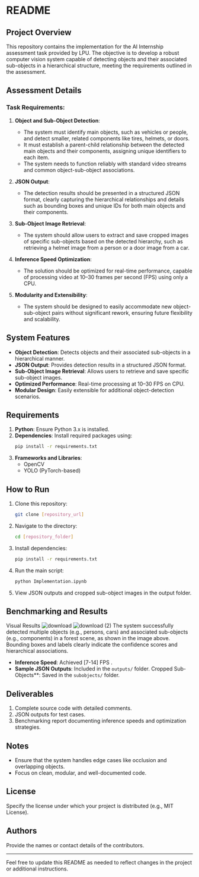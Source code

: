 
# README

## Project Overview

This repository contains the implementation for the AI Internship assessment task provided by LPU. The objective is to develop a robust computer vision system capable of detecting objects and their associated sub-objects in a hierarchical structure, meeting the requirements outlined in the assessment.

## Assessment Details

### Task Requirements:

1. **Object and Sub-Object Detection**:

   - The system must identify main objects, such as vehicles or people, and detect smaller, related components like tires, helmets, or doors.
   - It must establish a parent-child relationship between the detected main objects and their components, assigning unique identifiers to each item.
   - The system needs to function reliably with standard video streams and common object-sub-object associations.

2. **JSON Output**:

   - The detection results should be presented in a structured JSON format, clearly capturing the hierarchical relationships and details such as bounding boxes and unique IDs for both main objects and their components.

3. **Sub-Object Image Retrieval**:

   - The system should allow users to extract and save cropped images of specific sub-objects based on the detected hierarchy, such as retrieving a helmet image from a person or a door image from a car.

4. **Inference Speed Optimization**:

   - The solution should be optimized for real-time performance, capable of processing video at 10–30 frames per second (FPS) using only a CPU.

5. **Modularity and Extensibility**:

   - The system should be designed to easily accommodate new object-sub-object pairs without significant rework, ensuring future flexibility and scalability.

## System Features

- **Object Detection**: Detects objects and their associated sub-objects in a hierarchical manner.
- **JSON Output**: Provides detection results in a structured JSON format.
- **Sub-Object Image Retrieval**: Allows users to retrieve and save specific sub-object images.
- **Optimized Performance**: Real-time processing at 10–30 FPS on CPU.
- **Modular Design**: Easily extensible for additional object-detection scenarios.

## Requirements

1. **Python**: Ensure Python 3.x is installed.
2. **Dependencies**: Install required packages using:
   ```bash
   pip install -r requirements.txt
   ```
3. **Frameworks and Libraries**:
   - OpenCV
   - YOLO (PyTorch-based)

## How to Run

1. Clone this repository:
   ```bash
   git clone [repository_url]
   ```
2. Navigate to the directory:
   ```bash
   cd [repository_folder]
   ```
3. Install dependencies:
   ```bash
   pip install -r requirements.txt
   ```
4. Run the main script:
   ```bash
   python Implementation.ipynb
   ```
5. View JSON outputs and cropped sub-object images in the output folder.

## Benchmarking and Results

Visual Results
![download](https://github.com/user-attachments/assets/c1e41b36-d82c-43ca-bb60-f0b32370a561)
![download (2)](https://github.com/user-attachments/assets/316270fc-d439-4a80-bd9f-ff08f511c316)
The system successfully detected multiple objects (e.g., persons, cars) and associated sub-objects (e.g., components) in a forest scene, as shown in the image above. Bounding boxes and labels clearly indicate the confidence scores and hierarchical associations.
- **Inference Speed**: Achieved [7-14] FPS .
- **Sample JSON Outputs**: Included in the `outputs/` folder.
Cropped Sub-Objects**: Saved in the `subobjects/` folder.

## Deliverables

1. Complete source code with detailed comments.
2. JSON outputs for test cases.
3. Benchmarking report documenting inference speeds and optimization strategies.

## Notes

- Ensure that the system handles edge cases like occlusion and overlapping objects.
- Focus on clean, modular, and well-documented code.

## License

Specify the license under which your project is distributed (e.g., MIT License).

## Authors

Provide the names or contact details of the contributors.

---

Feel free to update this README as needed to reflect changes in the project or additional instructions.
